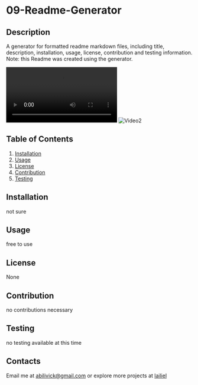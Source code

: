 # 09-Readme-Generator

## Description

A generator for formatted readme markdown files, including title, description, installation, usage, license, contribution and testing information.
Note: this Readme was created using the generator.

![Video](./Develop/Assets/ReadmeGeneratorVideo.mp4)
![Video2](./Develop/Assets/)

## Table of Contents

1. [Installation](#installation)
2. [Usage](#usage)
3. [License](#license)
4. [Contribution](#contribution)
5. [Testing](#testing)

## Installation

not sure

## Usage

free to use

## License

None

## Contribution

no contributions necessary

## Testing

no testing available at this time

## Contacts

Email me at [abilivick@gmail.com](mailto:abilivick@gmail.com) or explore more projects at [lailiel](https://www.github.com/lailiel)
